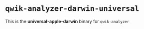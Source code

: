 # `qwik-analyzer-darwin-universal`

This is the **universal-apple-darwin** binary for `qwik-analyzer`
